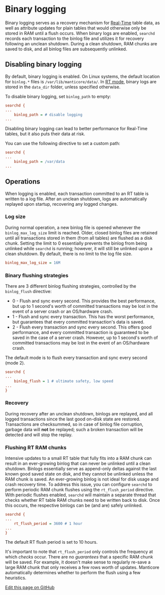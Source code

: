 # Binary logging

Binary logging serves as a recovery mechanism for [Real-Time](../Creating_a_table/Local_tables/Real-time_table.md) table data, as well as attribute updates for plain tables that would otherwise only be stored in RAM until a flush occurs. When binary logs are enabled, `searchd` records each transaction to the binlog file and utilizes it for recovery following an unclean shutdown. During a clean shutdown, RAM chunks are saved to disk, and all binlog files are subsequently unlinked.

## Disabling binary logging

By default, binary logging is enabled. On Linux systems, the default location for `binlog.*` files is `/var/lib/manticore/data/`.
In [RT mode](../Creating_a_table/Local_tables.md#Online-schema-management-%28RT-mode%29), binary logs are stored in the `data_dir` folder, unless specified otherwise.

To disable binary logging, set `binlog_path` to empty:

```ini
searchd {
...
    binlog_path = # disable logging
...
```
Disabling binary logging can lead to better performance for Real-Time tables, but it also puts their data at risk.

You can use the following directive to set a custom path:

```ini
searchd {
...
    binlog_path = /var/data
...
```

## Operations

When logging is enabled, each transaction committed to an RT table is written to a log file. After an unclean shutdown, logs are automatically replayed upon startup, recovering any logged changes.

### Log size
During normal operation, a new binlog file is opened whenever the `binlog_max_log_size` limit is reached. Older, closed binlog files are retained until all transactions stored in them (from all tables) are flushed as a disk chunk. Setting the limit to 0 essentially prevents the binlog from being unlinked while `searchd` is running; however, it will still be unlinked upon a clean shutdown. By default, there is no limit to the log file size.

```ini
binlog_max_log_size = 16M
```

### Binary flushing strategies

There are 3 different binlog flushing strategies, controlled by the `binlog_flush` directive:

* 0 - Flush and sync every second. This provides the best performance, but up to 1 second's worth of committed transactions may be lost in the event of a server crash or an OS/hardware crash.
* 1 - Flush and sync every transaction. This has the worst performance, but guarantees that every committed transaction's data is saved.
* 2 - Flush every transaction and sync every second. This offers good performance, and every committed transaction is guaranteed to be saved in the case of a server crash. However, up to 1 second's worth of committed transactions may be lost in the event of an OS/hardware crash.

The default mode is to flush every transaction and sync every second (mode 2).

```ini
searchd {
...
    binlog_flush = 1 # ultimate safety, low speed
...
}
```

### Recovery

During recovery after an unclean shutdown, binlogs are replayed, and all logged transactions since the last good on-disk state are restored. Transactions are checksummed, so in case of binlog file corruption, garbage data will **not** be replayed; such a broken transaction will be detected and will stop the replay.


### Flushing RT RAM chunks

Intensive updates to a small RT table that fully fits into a RAM chunk can result in an ever-growing binlog that can never be unlinked until a clean shutdown. Binlogs essentially serve as append-only deltas against the last known good saved state on disk, and they cannot be unlinked unless the RAM chunk is saved. An ever-growing binlog is not ideal for disk usage and crash recovery time. To address this issue, you can configure `searchd` to perform periodic RAM chunk flushes using the `rt_flush_period` directive. With periodic flushes enabled, `searchd` will maintain a separate thread that checks whether RT table RAM chunks need to be written back to disk. Once this occurs, the respective binlogs can be (and are) safely unlinked.

```ini
searchd {
...
    rt_flush_period = 3600 # 1 hour
...
}
```
The default RT flush period is set to 10 hours.

It's important to note that `rt_flush_period` only controls the frequency at which *checks* occur. There are no *guarantees* that a specific RAM chunk will be saved. For example, it doesn't make sense to regularly re-save a large RAM chunk that only receives a few rows worth of updates. Manticore automatically determines whether to perform the flush using a few heuristics.

[Edit this page on GitHub](https://github.com/manticoresoftware/manticoresearch/tree/master/manual/Logging/Binary_logging.md)

<!-- proofread -->